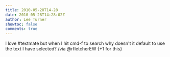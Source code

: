 ```yaml
---
title: 2010-05-28T14-28
date: 2010-05-28T14:28:02Z
author: Lee Turner
showtoc: false
comments: true
---
```


I love #textmate but when I hit cmd-f to search why doesn't it default to use the text I have selected? /via @rfletcherEW {+1 for this}

